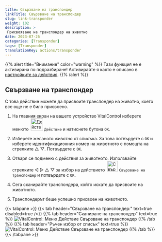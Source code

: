 ```yaml
---
title: Свързване на транспондер
linkTitle: Свързване на транспондер
slug: link-transponder
weight: 102
description: >
 Присвояване на транспондер на животно
date: 2023-07-26
categories: [Transponder]
tags: [Transponder]
translationKey: actions/transponder
---
```

{{% alert title="Внимание" color="warning" %}}
Тази функция не е активирана по подразбиране! Активирайте я както е описано в [настройките за действия](../settings/).
{{% /alert %}}

## Свързване на транспондер

С това действие можете да присвоите транспондер на животно, което все още не е било присвоено.

1. На главния екран на вашето устройство VitalControl изберете менюто &nbsp;<img src="/icons/actions.svg" width="40" align="bottom" alt="Действия" /> `Действие` и натиснете бутона `OK`.

2. Изберете желаното животно от списъка. За това потвърдете с `OK` и изберете идентификационния номер на животното с помощта на стрелките △ ▽. Потвърдете с `OK`.

3. Отваря се подменю с действия за животното. Използвайте стрелките ◁ ▷ △ ▽ за избор на действието &nbsp;<img src="/icons/actions/link-transponder.svg" width="35" align="bottom" alt="Свързване на транспондер" /> `Свързване на транспондер` и потвърдете с `OK`.

4. Сега сканирайте транспондера, който искате да присвоите на животното.

5. Транспондерът беше успешно присвоен на животното.

{{< tabpane >}}
{{< tab header="Свързване на транспондер:" text=true disabled=true />}}
{{% tab header="Сканиране на транспондер" text=true %}}
![VitalControl: Меню Действие Свързване на транспондер](../images/linktransponder-scan.png "Свързване на транспондер")
{{% /tab %}}
{{% tab header="Ръчен избор от списък" text=true %}}
![VitalControl: Меню Действие Свързване на транспондер](../images/linktransponder.png "Свързване на транспондер")
{{% /tab %}}
{{< /tabpane >}}
